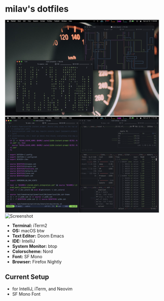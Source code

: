 # milav's dotfiles

![Screenshot](./images/cmatrix+pipes.png)
![Screenshot](./images/nvim+btop.png)
![Screenshot](./images/macchina.png)

* **Terminal:** iTerm2
* **OS:** macOS btw
* **Text Editor:** Doom Emacs
* **IDE:** IntelliJ
* **System Monitor:** btop
* **Colorscheme:** Nord 
* **Font:** SF Mono
* **Browser:** Firefox Nightly

## Current Setup
* for IntelliJ, iTerm, and Neovim
* SF Mono Font
